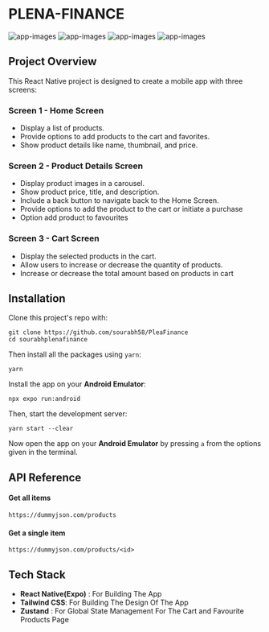 # PLENA-FINANCE

![app-images](https://github.com/sourabh58/PleaFinance/assets/41618544/44288e99-2b90-4d59-a8a6-ba662922e863)
![app-images](https://github.com/sourabh58/PleaFinance/assets/41618544/f56d245e-e0e9-4722-96fe-d33bc53ea6d7)
![app-images](https://github.com/sourabh58/PleaFinance/assets/41618544/4b571beb-c71f-4784-a51a-3a7d833dc17b)
![app-images](https://github.com/sourabh58/PleaFinance/assets/41618544/c3133646-2904-4503-a39a-f4b1abbb78a6)



## Project Overview

This React Native project is designed to create a mobile app with three screens:

### Screen 1 - Home Screen

- Display a list of products.
- Provide options to add products to the cart and favorites.
- Show product details like name, thumbnail, and price.

### Screen 2 - Product Details Screen

- Display product images in a carousel.
- Show product price, title, and description.
- Include a back button to navigate back to the Home Screen.
- Provide options to add the product to the cart or initiate a purchase
- Option add product to favourites

### Screen 3 - Cart Screen

- Display the selected products in the cart.
- Allow users to increase or decrease the quantity of products.
- Increase or decrease the total amount based on products in cart

## Installation

Clone this project's repo with:

```
git clone https://github.com/sourabh58/PleaFinance
cd sourabhplenafinance
```

Then install all the packages using `yarn`:

```
yarn
```

Install the app on your **Android Emulator**:

```
npx expo run:android
```

Then, start the development server:

```
yarn start --clear
```

Now open the app on your **Android Emulator** by pressing `a` from the options given in the terminal.

## API Reference

#### Get all items

```
https://dummyjson.com/products
```

#### Get a single item

```
https://dummyjson.com/products/<id>
```

## Tech Stack

- **React Native(Expo)** : For Building The App
- **Tailwind CSS**: For Building The Design Of The App
- **Zustand** : For Global State Management For The Cart and Favourite Products Page
